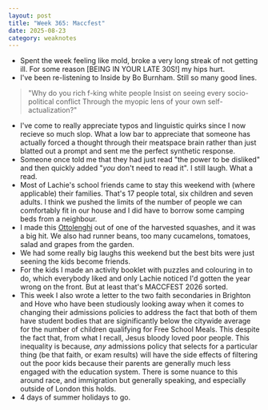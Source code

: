 ```yaml
---
layout: post
title: "Week 365: Maccfest"
date: 2025-08-23
category: weaknotes
---
```

* Spent the week feeling like mold, broke a very long streak of not getting ill. For some reason [BEING IN YOUR LATE 30S!] my hips hurt.
* I've been re-listening to Inside by Bo Burnham. Still so many good lines.

> "Why do you rich f-king white people
  Insist on seeing every socio-political conflict
  Through the myopic lens of your own self-actualization?"

* I've come to really appreciate typos and linguistic quirks since I now recieve so much slop. What a low bar to appreciate that someone has actually forced a thought through their meatspace brain rather than just blatted out a prompt and sent me the perfect synthetic response.
* Someone once told me that they had just read "the power to be disliked" and then quickly added "_you_ don't need to read it". I still laugh. What a read. 
* Most of Lachie's school friends came to stay this weekend with (where applicable) their families. That's 17 people total, six children and seven adults. I think we pushed the limits of the number of people we can comfortably fit in our house and I did have to borrow some camping beds from a neighbour. 
* I made this [Ottolenghi](https://ottolenghi.co.uk/pages/recipes/harissa-roast-pumpkin-tahini-sauce) out of one of the harvested squashes, and it was a big hit. We also had runner beans, too many cucamelons, tomatoes, salad and grapes from the garden.
* We had some really big laughs this weekend but the best bits were just seening the kids become friends.
* For the kids I made an activity booklet with puzzles and colouring in to do, which everybody liked and only Lachie noticed I'd gotten the year wrong on the front. But at least that's MACCFEST 2026 sorted. 
* This week I also wrote a letter to the two faith secondaries in Brighton and Hove who have been studiously looking away when it comes to changing their admissions policies to address the fact that both of them have student bodies that are siginificantly below the citywide average for the number of children qualifying for Free School Meals. This despite the fact that, from what I recall, Jesus bloody loved poor people. This inequality is because, _any_ admissions policy that selects for a particular thing (be that faith, or exam results) will have the side effects of filtering out the poor kids because their parents are generally much less engaged with the education system. There is some nuance to this around race, and immigration but generally speaking, and especially outside of London this holds.
* 4 days of summer holidays to go.